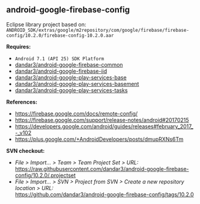 ## android-google-firebase-config

Eclipse library project based on:<br/>
`ANDROID_SDK/extras/google/m2repository/com/google/firebase/firebase-config/10.2.0/firebase-config-10.2.0.aar`

**Requires:**
- `Android 7.1 (API 25) SDK Platform`
- [dandar3/android-google-firebase-common](https://github.com/dandar3/android-google-firebase-common/tree/10.2.0)
- [dandar3/android-google-firebase-iid](https://github.com/dandar3/android-google-firebase-iid/tree/10.2.0)
- [dandar3/android-google-play-services-base](https://github.com/dandar3/android-google-play-services-base/tree/10.2.0)
- [dandar3/android-google-play-services-basement](https://github.com/dandar3/android-google-play-services-basement/tree/10.2.0)
- [dandar3/android-google-play-services-tasks](https://github.com/dandar3/android-google-play-services-tasks/tree/10.2.0)

**References:**
- https://firebase.google.com/docs/remote-config/
- https://firebase.google.com/support/release-notes/android#20170215
- https://developers.google.com/android/guides/releases#february_2017_-_v102
- https://plus.google.com/+AndroidDevelopers/posts/dmupRXNs6Tm

**SVN checkout:**
- _File > Import... > Team > Team Project Set > URL:_<br/>
  https://raw.githubusercontent.com/dandar3/android-google-firebase-config/10.2.0/.projectset
- _File > Import... > SVN > Project from SVN > Create a new repository location > URL:_<br/> 
  https://github.com/dandar3/android-google-firebase-config/tags/10.2.0